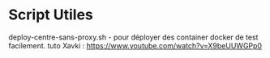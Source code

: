 # Script Utiles

deploy-centre-sans-proxy.sh - pour déployer des container docker de test facilement.
tuto Xavki : https://www.youtube.com/watch?v=X9beUUWGPp0
